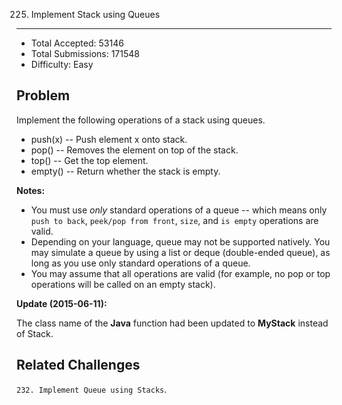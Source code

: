 225. Implement Stack using Queues
---

- Total Accepted: 53146
- Total Submissions: 171548
- Difficulty: Easy


Problem
---
Implement the following operations of a stack using queues.

- push(x) -- Push element x onto stack.
- pop() -- Removes the element on top of the stack.
- top() -- Get the top element.
- empty() -- Return whether the stack is empty.

**Notes:**

- You must use _only_ standard operations of a queue -- which means only `push to back`, `peek/pop from front`, `size`, and `is empty` operations are valid.
- Depending on your language, queue may not be supported natively. You may simulate a queue by using a list or deque (double-ended queue), as long as you use only standard operations of a queue.
- You may assume that all operations are valid (for example, no pop or top operations will be called on an empty stack).

**Update (2015-06-11):**

The class name of the **Java** function had been updated to **MyStack** instead of Stack.


Related Challenges
---
`232. Implement Queue using Stacks`.
